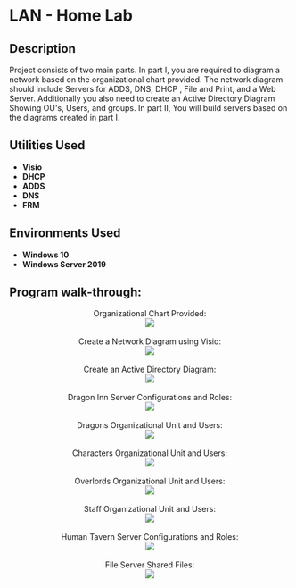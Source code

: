 <h1>LAN - Home Lab</h1>


<h2>Description</h2>
Project consists of two main parts. In part I,  you are required to diagram a network based on the organizational chart provided. The network diagram should include Servers for ADDS, DNS, DHCP , File and Print, and a Web Server. Additionally you also need to create an Active Directory Diagram Showing OU's, Users, and groups. In part II, You will build servers based on the diagrams created in part I.
<br />


<h2>Utilities Used</h2>

- <b>Visio</b>
- <b>DHCP</b>
- <b>ADDS</b>
- <b>DNS</b>
- <b>FRM</b>

<h2>Environments Used </h2>

- <b>Windows 10</b> 
- <b>Windows Server 2019</b>

<h2>Program walk-through:</h2>

<p align="center">
Organizational Chart Provided: <br/>
<img src="https://i.imgur.com/H4O7dEH.png"/>
<br />
<br />
Create a Network Diagram using Visio:  <br/>
<img src="https://i.imgur.com/ZVi9Bo8.png"/>
<br />
<br />
Create an Active Directory Diagram: <br/>
<img src="https://i.imgur.com/WjRXwnE.png"/>
<br />
<br />
Dragon Inn Server Configurations and Roles:  <br/>
<img src="https://i.imgur.com/0ZTxthe.png"/>
<br />
<br />
Dragons Organizational Unit and Users:  <br/>
<img src="https://i.imgur.com/gWxbIzj.png"/>
<br />
<br />
Characters Organizational Unit and Users:  <br/>
<img src="https://i.imgur.com/WFPsjmA.png"/>
<br />
<br />
Overlords Organizational Unit and Users:  <br/>
<img src="https://i.imgur.com/gUA5ipA.png"/>
<br />
<br />
Staff Organizational Unit and Users:  <br/> 
 <img src="https://i.imgur.com/85YIEHY.png"/>
<br />
<br />
Human Tavern Server Configurations and Roles:  <br/>
<img src="https://i.imgur.com/jQN5QHb.png"/>
<br />
<br />
File Server Shared Files:  <br/>
<img src="https://i.imgur.com/iQBZLmy.png"/>
</p>

<!--
 ```diff
- text in red
+ text in green
! text in orange
# text in gray
@@ text in purple (and bold)@@
```
--!>
